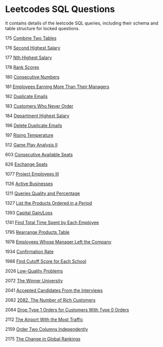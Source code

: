 # Leetcodes SQL Questions

It contains details of the leetcode SQL queries, including their schema and table structure for locked questions.

175 [Combine Two Tables](https://github.com/developer-Akhil/sql_leetcodes/blob/main/leetcode_175.md)

176 [Second Highest Salary](https://github.com/developer-Akhil/sql_leetcodes/blob/main/leetcode_176.md)

177 [Nth Highest Salary](https://github.com/developer-Akhil/sql_leetcodes/blob/main/leetcode_177.md)

178 [Rank Scores](https://github.com/developer-Akhil/sql_leetcodes/blob/main/leetcode_178.md)

180 [Consecutive Numbers](https://github.com/developer-Akhil/sql_leetcodes/blob/main/leetcode_180.md)

181 [Employees Earning More Than Their Managers](https://github.com/developer-Akhil/sql_leetcodes/blob/main/leetcode_181.md)

182 [Duplicate Emails](https://github.com/developer-Akhil/sql_leetcodes/blob/main/leetcode_182.md)

183 [Customers Who Never Order](https://github.com/developer-Akhil/sql_leetcodes/blob/main/leetcode_183.md)

184 [Department Highest Salary](https://leetcode.com/problems/department-highest-salary/description/)

196 [Delete Duplicate Emails](https://leetcode.com/problems/delete-duplicate-emails/description/)

197 [Rising Temperature](https://github.com/developer-Akhil/sql_leetcodes/blob/main/leetcode_197.md)

512 [Game Play Analysis II](https://github.com/developer-Akhil/sql_leetcodes/blob/main/leetcode_512.md)

603 [Consecutive Available Seats](https://github.com/developer-Akhil/sql_leetcodes/blob/main/leetcode_603.md)

626 [Exchange Seats](https://github.com/developer-Akhil/sql_leetcodes/blob/main/leetcode_626.md)

1077 [Project Employees III](https://github.com/developer-Akhil/sql_leetcodes/blob/main/leetcode_1077.md) 

1126 [Active Businesses](https://github.com/developer-Akhil/sql_leetcodes/blob/main/leetcode_1126.md) 

1211 [Queries Quality and Percentage](https://github.com/developer-Akhil/sql_leetcodes/blob/main/leetcode_1211.md)

1327 [List the Products Ordered in a Period](https://github.com/developer-Akhil/sql_leetcodes/blob/main/leetcode_1327.md)

1393 [Capital Gain/Loss](https://github.com/developer-Akhil/sql_leetcodes/blob/main/leetcode_1393.md)

1741 [Find Total Time Spent by Each Employee](https://github.com/developer-Akhil/sql_leetcodes/blob/main/leetcode_1741.md)

1795 [Rearrange Products Table](https://github.com/developer-Akhil/sql_leetcodes/blob/main/leetcode_1795.md)

1978 [Employees Whose Manager Left the Company](https://github.com/developer-Akhil/sql_leetcodes/blob/main/leetcode_1978.md)

1934 [Confirmation Rate](https://github.com/developer-Akhil/sql_leetcodes/blob/main/leetcode_1934.md)

1988 [Find Cutoff Score for Each School](https://github.com/developer-Akhil/sql_leetcodes/blob/main/leetcode_1988.md)

2026 [Low-Quality Problems](https://github.com/developer-Akhil/sql_leetcodes/blob/main/leetcode_2026.md)

2072 [The Winner University](https://github.com/developer-Akhil/sql_leetcodes/blob/main/leetcode_2072.md)

2041 [Accepted Candidates From the Interviews](https://github.com/developer-Akhil/sql_leetcodes/blob/main/leetcode_2041.md)

2082 [2082. The Number of Rich Customers](https://github.com/developer-Akhil/sql_leetcodes/blob/main/leetcode_2082.md)

2084 [Drop Type 1 Orders for Customers With Type 0 Orders](https://github.com/developer-Akhil/sql_leetcodes/blob/main/leetcode_2084.md)

2112 [The Airport With the Most Traffic](https://github.com/developer-Akhil/sql_leetcodes/blob/main/leetcode_2112.md)

2159 [Order Two Columns Independently](https://github.com/developer-Akhil/sql_leetcodes/blob/main/leetcode_2159.md)

2175 [The Change in Global Rankings](https://github.com/developer-Akhil/sql_leetcodes/blob/main/leetcode_2175.md)
